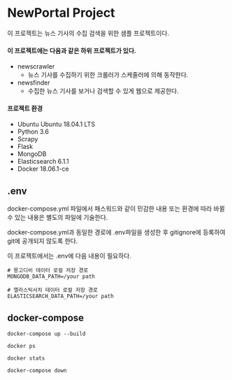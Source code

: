 # NewPortal Project

이 프로젝트는 뉴스 기사의 수집 검색을 위한 샘플 프로젝트이다.

#### 이 프로젝트에는 다음과 같은 하위 프로젝트가 있다.
* newscrawler
    * 뉴스 기사를 수집하기 위한 크롤러가 스케줄러에 의해 동작한다.
* newsfinder 
    * 수집한 뉴스 기사를 보거나 검색할 수 있게 웹으로 제공한다.

#### 프로젝트 환경
* Ubuntu Ubuntu 18.04.1 LTS
* Python 3.6
* Scrapy
* Flask
* MongoDB
* Elasticsearch 6.1.1
* Docker 18.06.1-ce


## .env

docker-compose.yml 파일에서 패스워드와 같이 민감한 내용 또는 환경에 따라 바뀔수 있는 내용은 별도의 파일에 기술한다.

docker-compose.yml과 동일한 경로에 .env파일을 생성한 후 gitignore에 등록하여 git에 공개되지 않도록 한다.

이 프로젝트에서는 .env에 다음 내용이 필요하다.

```
# 몽고디비 데이터 로컬 저장 경로
MONGODB_DATA_PATH=/your path

# 엘라스틱서치 데이터 로컬 저장 경로
ELASTICSEARCH_DATA_PATH=/your path
```


## docker-compose
```
docker-compose up --build

docker ps

docker stats

docker-compose down
```